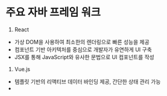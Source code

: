 

# 주요 자바 프레임 워크

1. React
-  가상 DOM을 사용하여 최소한의 렌더링으로 빠른 성능을 제공
-  컴포넌트 기반 아키텍처를 중심으로 개발자가 유연하게 UI 구축
-  JSX를 통해 JavaScript와 유사한 문법으로 UI 컴포넌트를 작성

1. Vue.js
- 템플릿 기반의 리액티브 데이터 바인딩 제공, 간단한 상태 관리 가능
- 